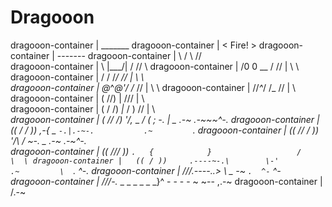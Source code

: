 # Dragooon

dragooon-container |  _______
dragooon-container | < Fire! >
dragooon-container |  -------
dragooon-container |       \                    / \  //\
dragooon-container |        \    |\___/|      /   \//  \\
dragooon-container |             /0  0  \__  /    //  | \ \    
dragooon-container |            /     /  \/_/    //   |  \  \  
dragooon-container |            @_^_@'/   \/_   //    |   \   \ 
dragooon-container |            //_^_/     \/_ //     |    \    \
dragooon-container |         ( //) |        \///      |     \     \
dragooon-container |       ( / /) _|_ /   )  //       |      \     _\
dragooon-container |     ( // /) '/,_ _ _/  ( ; -.    |    _ _\.-~        .-~~~^-.
dragooon-container |   (( / / )) ,-{        _      `-.|.-~-.           .~         `.
dragooon-container |  (( // / ))  '/\      /                 ~-. _ .-~      .-~^-.  \
dragooon-container |  (( /// ))      `.   {            }                   /      \  \
dragooon-container |   (( / ))     .----~-.\        \-'                 .~         \  `. \^-.
dragooon-container |              ///.----..>        \             _ -~             `.  ^-`  ^-_
dragooon-container |                ///-._ _ _ _ _ _ _}^ - - - - ~                     ~-- ,.-~
dragooon-container |                                                                   /.-~
